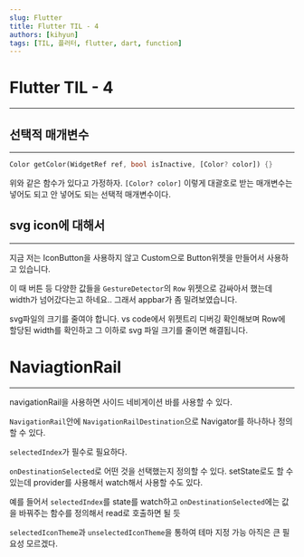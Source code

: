 ```yaml
---
slug: Flutter
title: Flutter TIL - 4
authors: [kihyun]
tags: [TIL, 플러터, flutter, dart, function]
---
```


# Flutter TIL - 4

---

## 선택적 매개변수

---

```dart
Color getColor(WidgetRef ref, bool isInactive, [Color? color]) {}
```

위와 같은 함수가 있다고 가정하자. `[Color? color]` 이렇게 대괄호로 받는 매개변수는 넣어도 되고 안 넣어도 되는 선택적 매개변수이다.


## svg icon에 대해서
---

지금 저는 IconButton을 사용하지 않고 Custom으로 Button위젯을 만들어서 사용하고 있습니다.

이 때 버튼 등 다양한 값들을 `GestureDetector`의 `Row` 위젯으로 감싸아서 했는데 width가 넘어갔다는고 하네요.. 그래서 appbar가 좀 밀려보였습니다.

svg파일의 크기를 줄여야 합니다. vs code에서 위젯트리 디버깅 확인해보며 Row에 할당된 width를 확인하고 그 이하로 svg 파일 크기를 줄이면 해결됩니다.

# NaviagtionRail
---

navigationRail을 사용하면 사이드 네비게이션 바를 사용할 수 있다.

`NavigationRail`안에 `NavigationRailDestination`으로 Navigator를 하나하나 정의할 수 있다.

`selectedIndex`가 필수로 필요하다.

`onDestinationSelected`로 어떤 것을 선택했는지 정의할 수 있다. setState로도 할 수 있는데 provider를 사용해서 watch해서 사용할 수도 있다.

예를 들어서 `selectedIndex`를 state를 watch하고 `onDestinationSelected`에는 값을 바꿔주는 함수를 정의해서 read로 호출하면 될 듯

`selectedIconTheme`과 `unselectedIconTheme`을 통하여 테마 지정 가능 아직은 큰 필요성 모르겠다.



